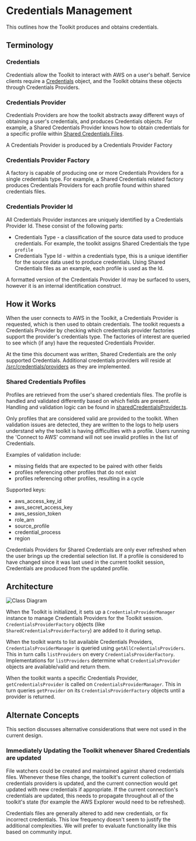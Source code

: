 # Credentials Management

This outlines how the Toolkit produces and obtains credentials.

## Terminology

### Credentials

Credentials allow the Toolkit to interact with AWS on a user's behalf. Service clients require a [Credentials](https://docs.aws.amazon.com/AWSJavaScriptSDK/latest/AWS/Credentials.html) object, and the Toolkit obtains these objects through Credentials Providers.

### Credentials Provider

Credentials Providers are how the toolkit abstracts away different ways of obtaining a user's credentials, and produces Credentials objects. For example, a Shared Credentials Provider knows how to obtain credentials for a specific profile within [Shared Credentials Files](https://docs.aws.amazon.com/sdk-for-javascript/v2/developer-guide/loading-node-credentials-shared.html).

A Credentials Provider is produced by a Credentials Provider Factory

### Credentials Provider Factory

A factory is capable of producing one or more Credentials Providers for a single credentials type. For example, a Shared Credentials related factory produces Credentials Providers for each profile found within shared credentials files.

### Credentials Provider Id

All Credentials Provider instances are uniquely identified by a Credentials Provider Id. These consist of the following parts:

-   Credentials Type - a classification of the source data used to produce credentials. For example, the toolkit assigns Shared Credentials the type `profile`
-   Credentials Type Id - within a credentials type, this is a unique identifier for the source data used to produce credentials. Using Shared Credentials files as an example, each profile is used as the Id.

A formatted version of the Credentials Provider Id may be surfaced to users, however it is an internal identification construct.

## How it Works

When the user connects to AWS in the Toolkit, a Credentials Provider is requested, which is then used to obtain credentials. The toolkit requests a Credentials Provider by checking which credentials provider factories support the provider's credentials type. The factories of interest are queried to see which (if any) have the requested Credentials Provider.

At the time this document was written, Shared Credentials are the only supported Credentials. Additional credentials providers will reside at [/src/credentials/providers](/packages/toolkit/src/credentials/providers) as they are implemented.

### Shared Credentials Profiles

Profiles are retrieved from the user's shared credentials files. The profile is handled and validated differently based on which fields are present. Handling and validation logic can be found in [sharedCredentialsProvider.ts](/packages/toolkit/src/credentials/providers/sharedCredentialsProvider.ts).

Only profiles that are considered valid are provided to the toolkit. When validation issues are detected, they are written to the logs to help users understand why the toolkit is having difficulties with a profile. Users running the 'Connect to AWS' command will not see invalid profiles in the list of Credentials.

Examples of validation include:

-   missing fields that are expected to be paired with other fields
-   profiles referencing other profiles that do not exist
-   profiles referencing other profiles, resulting in a cycle

Supported keys:

-   aws_access_key_id
-   aws_secret_access_key
-   aws_session_token
-   role_arn
-   source_profile
-   credential_process
-   region

Credentials Providers for Shared Credentials are only ever refreshed when the user brings up the credential selection list. If a profile is considered to have changed since it was last used in the current toolkit session, Credentials are produced from the updated profile.

## Architecture

![Class Diagram](class-diagram.svg)

When the Toolkit is initialized, it sets up a `CredentialsProviderManager` instance to manage Credentials Providers for the Toolkit session. `CredentialsProviderFactory` objects (like `SharedCredentialsProviderFactory`) are added to it during setup.

When the toolkit wants to list available Credentials Providers, `CredentialsProviderManager` is queried using `getAllCredentialsProviders`. This in turn calls `listProviders` on every `CredentialsProviderFactory`. Implementations for `listProviders` determine what `CredentialsProvider` objects are available/valid and return them.

When the toolkit wants a specific Credentials Provider, `getCredentialsProvider` is called on `CredentialsProviderManager`. This in turn queries `getProvider` on its `CredentialsProviderFactory` objects until a provider is returned.

## Alternate Concepts

This section discusses alternative considerations that were not used in the current design.

### Immediately Updating the Toolkit whenever Shared Credentials are updated

File watchers could be created and maintained against shared credentials files. Whenever these files change, the toolkit's current collection of credentials providers is updated, and the current connection would get updated with new credentials if appropriate. If the current connection's credentials are updated, this needs to propagate throughout all of the toolkit's state (for example the AWS Explorer would need to be refreshed).

Credentials files are generally altered to add new credentials, or fix incorrect credentials. This low frequency doesn't seem to justify the additional complexities. We will prefer to evaluate functionality like this based on community input.
